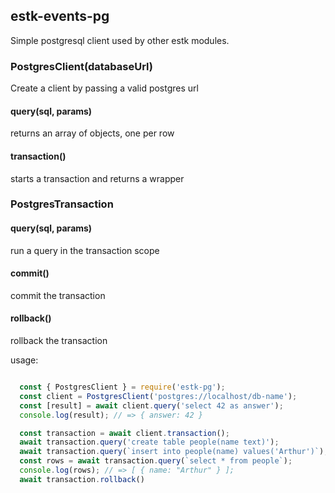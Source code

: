 ## estk-events-pg

Simple postgresql client used by other estk modules.

### PostgresClient(databaseUrl)

Create a client by passing a valid postgres url

#### query(sql, params)

returns an array of objects, one per row

#### transaction()

starts a transaction and returns a wrapper

### PostgresTransaction

#### query(sql, params)

run a query in the transaction scope

#### commit()

commit the transaction

#### rollback()

rollback the transaction

usage: 

```javascript

  const { PostgresClient } = require('estk-pg');
  const client = PostgresClient('postgres://localhost/db-name');
  const [result] = await client.query('select 42 as answer');
  console.log(result); // => { answer: 42 }

  const transaction = await client.transaction();
  await transaction.query('create table people(name text)');
  await transaction.query(`insert into people(name) values('Arthur')`);
  const rows = await transaction.query(`select * from people`);
  console.log(rows); // => [ { name: "Arthur" } ];
  await transaction.rollback()
```
